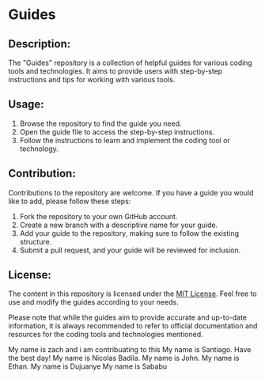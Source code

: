 # Guides

## Description:
The "Guides" repository is a collection of helpful guides for various coding tools and technologies. It aims to provide users with step-by-step instructions and tips for working with various tools.

## Usage:
1. Browse the repository to find the guide you need.
2. Open the guide file to access the step-by-step instructions.
3. Follow the instructions to learn and implement the coding tool or technology.

## Contribution:
Contributions to the repository are welcome. If you have a guide you would like to add, please follow these steps:
1. Fork the repository to your own GitHub account.
2. Create a new branch with a descriptive name for your guide.
3. Add your guide to the repository, making sure to follow the existing structure.
4. Submit a pull request, and your guide will be reviewed for inclusion.

## License:
The content in this repository is licensed under the [MIT License](https://github.com/DezSays/Guides/blob/main/LICENSE). Feel free to use and modify the guides according to your needs.

Please note that while the guides aim to provide accurate and up-to-date information, it is always recommended to refer to official documentation and resources for the coding tools and technologies mentioned.



My name is zach and i am contribuating to this
My name is Santiago. Have the best day!
My name is Nicolas Badila.
My name is John. 
My name is Ethan.
My name is Dujuanye
My name is Sababu
